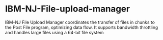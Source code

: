 # IBM-NJ-File-upload-manager
IBM-NJ File Upload Manager coordinates the transfer of files in chunks to the Post File program, optimizing data flow. It supports bandwidth throttling and handles large files using a 64-bit file system
